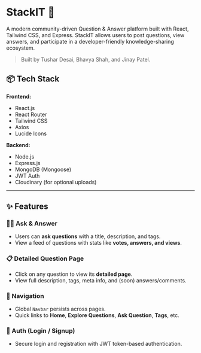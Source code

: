 # StackIT 🧠

A modern community-driven Question & Answer platform built with React, Tailwind CSS, and Express. StackIT allows users to post questions, view answers, and participate in a developer-friendly knowledge-sharing ecosystem.

> Built by Tushar Desai, Bhavya Shah, and Jinay Patel.

## 📦 Tech Stack

**Frontend:**
- React.js
- React Router
- Tailwind CSS
- Axios
- Lucide Icons

**Backend:**
- Node.js
- Express.js
- MongoDB (Mongoose)
- JWT Auth
- Cloudinary (for optional uploads)

---

## ✨ Features

### 👨‍💻 Ask & Answer
- Users can **ask questions** with a title, description, and tags.
- View a feed of questions with stats like **votes, answers, and views**.

### 📋 Detailed Question Page
- Click on any question to view its **detailed page**.
- View full description, tags, meta info, and (soon) answers/comments.

### 🧩 Navigation
- Global `Navbar` persists across pages.
- Quick links to **Home**, **Explore Questions**, **Ask Question**, **Tags**, etc.

### 📂 Auth (Login / Signup)
- Secure login and registration with JWT token-based authentication.



